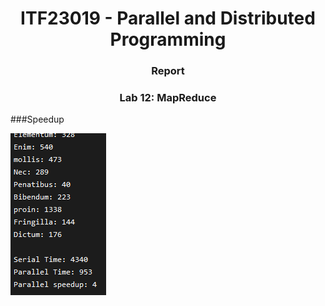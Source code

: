 <h1 align="center"> ITF23019 - Parallel and Distributed Programming </h1>
<h3 align="center"> Report </h2>
<h3 align="center"> Lab 12: MapReduce </h2>


###Speedup

!["Condition output"](Image/Task1.png)
